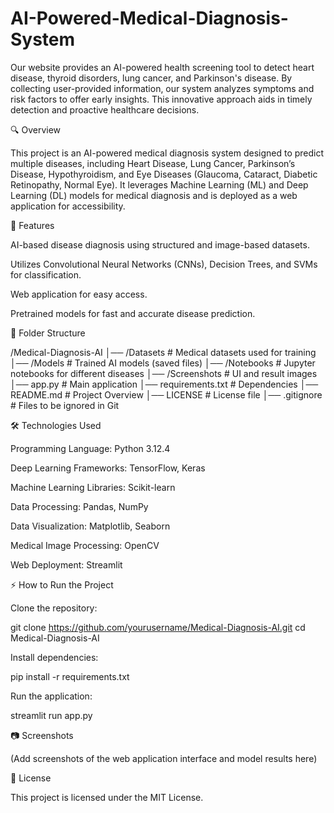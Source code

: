 # AI-Powered-Medical-Diagnosis-System
Our website provides an AI-powered health screening tool to detect heart disease, thyroid disorders, lung cancer, and Parkinson's disease. By collecting user-provided information, our system analyzes symptoms and risk factors to offer early insights. This innovative approach aids in timely detection and proactive healthcare decisions.

🔍 Overview

This project is an AI-powered medical diagnosis system designed to predict multiple diseases, including Heart Disease, Lung Cancer, Parkinson’s Disease, Hypothyroidism, and Eye Diseases (Glaucoma, Cataract, Diabetic Retinopathy, Normal Eye). It leverages Machine Learning (ML) and Deep Learning (DL) models for medical diagnosis and is deployed as a web application for accessibility.

🚀 Features

AI-based disease diagnosis using structured and image-based datasets.

Utilizes Convolutional Neural Networks (CNNs), Decision Trees, and SVMs for classification.

Web application for easy access.

Pretrained models for fast and accurate disease prediction.

📂 Folder Structure

/Medical-Diagnosis-AI
│── /Datasets          # Medical datasets used for training
│── /Models            # Trained AI models (saved files)
│── /Notebooks         # Jupyter notebooks for different diseases
│── /Screenshots       # UI and result images
│── app.py             # Main application
│── requirements.txt   # Dependencies
│── README.md          # Project Overview
│── LICENSE            # License file
│── .gitignore         # Files to be ignored in Git

🛠 Technologies Used

Programming Language: Python 3.12.4

Deep Learning Frameworks: TensorFlow, Keras

Machine Learning Libraries: Scikit-learn

Data Processing: Pandas, NumPy

Data Visualization: Matplotlib, Seaborn

Medical Image Processing: OpenCV

Web Deployment: Streamlit

⚡ How to Run the Project

Clone the repository:

git clone https://github.com/yourusername/Medical-Diagnosis-AI.git
cd Medical-Diagnosis-AI

Install dependencies:

pip install -r requirements.txt

Run the application:

streamlit run app.py

📷 Screenshots

(Add screenshots of the web application interface and model results here)

📜 License

This project is licensed under the MIT License.

